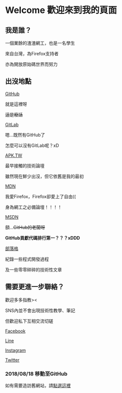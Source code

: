 # Welcome 歡迎來到我的頁面

## 我是誰？
一個業餘的渣渣網工，也是一名學生

來自台灣，為Firefox支持者

亦為開放原始碼世界而努力

## 出沒地點
[GitHub](https://github.com/supersonictw)

就是這裡呀

<del>這是廢話</del>

[GitLab](https://gitlab.com/supersonictw)

嗯...既然有GitHub了

怎麼可以沒有GitLab呢？xD

[APK.TW](https://apk.tw/space-uid-1068359.html)

最早接觸的技術論壇

雖然現在鮮少出沒，但它依舊是我的最初

[MDN](https://developer.mozilla.org/profiles/supersonictw)

我愛Firefox，Firefox卻愛上了自由((

身為網工之必備論壇！！！！

[MSDN](https://social.msdn.microsoft.com/Profile/supersonictw)

頟...<del>GitHub的老闆呀</del>

<strong>GitHub貢獻代碼排行第一？？？xDDD</strong>

[部落格](https://blog.randychen.tk/)

紀錄一些程式開發過程

及一些零零碎碎的技術性文章

## 需要更進一步聯絡？
歡迎多多指教><

SNS內並不會出現技術性教學、筆記

但歡迎私下互相交流切磋

[Facebook](https://facebook.com/startw333)

[Line](https://line.me/ti/p/GW0FoYRnOP)

[Instagram](https://instagram.com/supersonictw)

[Twitter](https://twitter.com/yuuki_yusaku)

### 2018/08/18 移動至GitHub
如有需要造訪舊網站，請[點選這裡](https://old.randychen.tk/)
